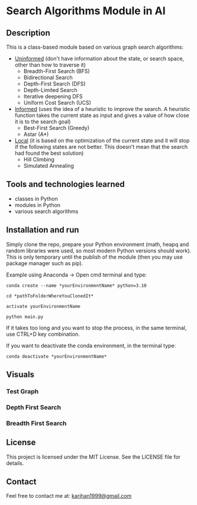 # Search Algorithms Module in AI

## Description

This is a class-based module based on various graph search algorithms:
- <ins>Uninformed</ins> (don't have information about the state, or search space, other than how to traverse it)
  - Breadth-First Search (BFS)
  - Bidirectional Search
  - Depth-First Search (DFS)
  - Depth-Limited Search
  - Iterative deepening DFS
  - Uniform Cost Search (UCS)
- <ins>Informed</ins> (uses the idea of a heuristic to improve the search. A heuristic function takes the current state as input and gives a value of how close it is to the search goal)
  - Best-First Search (Greedy)
  - Astar (A*)
- <ins>Local</ins> (it is based on the optimization of the current state and it will stop if the following states are not better. This doesn't mean that the search had found the best solution)
  - Hill Climbing
  - Simulated Annealing

## Tools and technologies learned

- classes in Python
- modules in Python
- various search algorithms

## Installation and run

Simply clone the repo, prepare your Python environment (math, heapq and random libraries were used, so most modern Python versions 
should work). This is only temporary until the publish of the module (then you may use package manager such as pip).

Example using Anaconda -> Open cmd terminal and type:
```
conda create --name *yourEnvironmentName* python=3.10

cd *pathToFolderWhereYouClonedIt*

activate yourEnvironmentName

python main.py
```

If it takes too long and you want to stop the process, in the same terminal, use CTRL+D key combination.

If you want to deactivate the conda environment, in the terminal type:
```
conda deactivate *yourEnvironmentName*
```

## Visuals

### Test Graph

### Depth First Search

### Breadth First Search

## License
This project is licensed under the MIT License. See the LICENSE file for details.

## Contact
Feel free to contact me at: karjhan1999@gmail.com